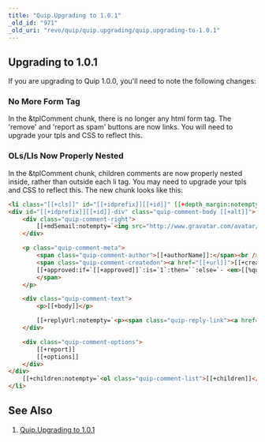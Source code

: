 ```yaml
---
title: "Quip.Upgrading to 1.0.1"
_old_id: "971"
_old_uri: "revo/quip/quip.upgrading/quip.upgrading-to-1.0.1"
---
```


## Upgrading to 1.0.1

If you are upgrading to Quip 1.0.0, you'll need to note the following changes:

### No More Form Tag

In the &tplComment chunk, there is no longer any html form tag. The 'remove' and 'report as spam' buttons are now links. You will need to upgrade your tpls and CSS to reflect this.

### OLs/LIs Now Properly Nested

In the &tplComment chunk, children comments are now properly nested inside, rather than outside each li tag. You may need to upgrade your tpls and CSS to reflect this. The new chunk looks like this:

``` html
<li class="[[+cls]]" id="[[+idprefix]][[+id]]" [[+depth_margin:notempty=`style="padding-left: [[+depth_margin]]px"`]]>
<div id="[[+idprefix]][[+id]]-div" class="quip-comment-body [[+alt]]">
    <div class="quip-comment-right">
        [[+md5email:notempty=`<img src="http://www.gravatar.com/avatar/[[+md5email]]?s=[[+gravatarSize]]&d=[[+gravatarIcon]]" class="quip-avatar" />`]]
    </div>

    <p class="quip-comment-meta">
        <span class="quip-comment-author">[[+authorName]]:</span><br />
        <span class="quip-comment-createdon"><a href="[[+url]]">[[+createdon]]</a>
        [[+approved:if=`[[+approved]]`:is=`1`:then=``:else=`- <em>[[%quip.unapproved? &namespace=`quip` &topic=`default`]]</em>`]]
        </span>
    </p>

    <div class="quip-comment-text">
        <p>[[+body]]</p>

        [[+replyUrl:notempty=`<p><span class="quip-reply-link"><a href="[[+replyUrl]]">[[%quip.reply? &namespace=`quip` &topic=`default`]]</a></span></p>`]]
    </div>

    <div class="quip-comment-options">
        [[+report]]
        [[+options]]
    </div>
</div>
    [[+children:notempty=`<ol class="quip-comment-list">[[+children]]</ol>`]]
</li>
```

## See Also

1. [Quip.Upgrading to 1.0.1](extras/quip/quip.upgrading/quip.upgrading-to-1.0.1)
